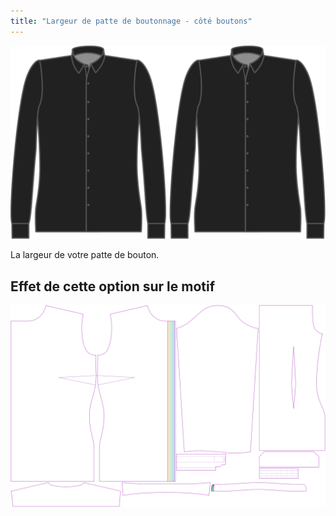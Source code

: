 ```yaml
---
title: "Largeur de patte de boutonnage - côté boutons"
---
```


![Largeur de patte de boutonnage - côté boutons](buttonplacketwidth.svg)

La largeur de votre patte de bouton.

## Effet de cette option sur le motif

![Cette image montre l'effet de cette option en superposant plusieurs variantes qui ont une valeur différente pour cette option](simone_buttonplacketwidth_sample.svg "Effet de cette option sur le motif")
